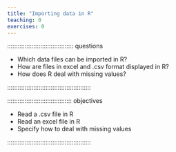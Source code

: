 ```yaml
---
title: "Importing data in R"
teaching: 0
exercises: 0
---
```


:::::::::::::::::::::::::::::::::::::: questions 

- Which data files can be imported in R?
- How are files in excel and .csv format displayed in R?
- How does R deal with missing values?

::::::::::::::::::::::::::::::::::::::::::::::::

::::::::::::::::::::::::::::::::::::: objectives

- Read a .csv file in R
- Read an excel file in R
- Specify how to deal with missing values


::::::::::::::::::::::::::::::::::::::::::::::::
